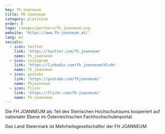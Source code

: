 ```yaml
---
key: fh-joanneum
title: FH Joanneum
category: platinium
order: 0
logo: /images/partners/fh_joanneum.svg
website: 'https://www.fh-joanneum.at/'
lang: en
socials:
  - icon: twitter
    link: 'https://twitter.com/fh_joanneum'
    name: fh_joanneum
  - icon: instagram
    link: 'https://linkedin.com/fh_joanneum/hl=de'
    name: fh_joanneum
  - icon: youtube
    link: 'https://youtube.com/fhjoanneum/'
    name: fhjoanneum
  - icon: flickr
    link: 'https://flickr.com/fh-joanneum/'
    name: fh-joanneum
---
```

Die FH JOANNEUM als Teil des Steirischen Hochschulraums kooperiert auf nationaler Ebene im Österreichischen Fachhochschulenportal.

Das Land Steiermark ist Mehrheitsgesellschafter der FH JOANNEUM.

